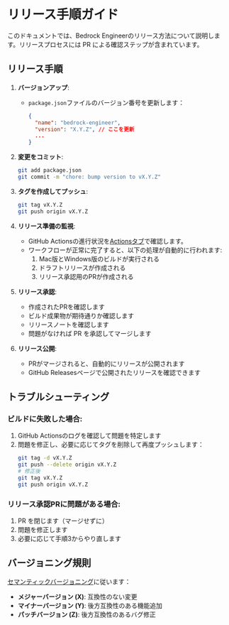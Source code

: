 # リリース手順ガイド

このドキュメントでは、Bedrock Engineerのリリース方法について説明します。リリースプロセスには PR による確認ステップが含まれています。

## リリース手順

1. **バージョンアップ**:
   - `package.json`ファイルのバージョン番号を更新します：
     ```json
     {
       "name": "bedrock-engineer",
       "version": "X.Y.Z", // ここを更新
       ...
     }
     ```

2. **変更をコミット**:
   ```bash
   git add package.json
   git commit -m "chore: bump version to vX.Y.Z"
   ```

3. **タグを作成してプッシュ**:
   ```bash
   git tag vX.Y.Z
   git push origin vX.Y.Z
   ```

4. **リリース準備の監視**:
   - GitHub Actionsの進行状況を[Actionsタブ](https://github.com/daisuke-awaji/bedrock-engineer/actions)で確認します。
   - ワークフローが正常に完了すると、以下の処理が自動的に行われます:
     1. Mac版とWindows版のビルドが実行される
     2. ドラフトリリースが作成される
     3. リリース承認用のPRが作成される

5. **リリース承認**:
   - 作成されたPRを確認します
   - ビルド成果物が期待通りか確認します
   - リリースノートを確認します
   - 問題がなければ PR を承認してマージします

6. **リリース公開**:
   - PRがマージされると、自動的にリリースが公開されます
   - GitHub Releasesページで公開されたリリースを確認できます

## トラブルシューティング

### ビルドに失敗した場合:

1. GitHub Actionsのログを確認して問題を特定します
2. 問題を修正し、必要に応じてタグを削除して再度プッシュします：
   ```bash
   git tag -d vX.Y.Z
   git push --delete origin vX.Y.Z
   # 修正後
   git tag vX.Y.Z
   git push origin vX.Y.Z
   ```

### リリース承認PRに問題がある場合:

1. PR を閉じます（マージせずに）
2. 問題を修正します
3. 必要に応じて手順3からやり直します

## バージョニング規則

[セマンティックバージョニング](https://semver.org/lang/ja/)に従います：

- **メジャーバージョン (X)**: 互換性のない変更
- **マイナーバージョン (Y)**: 後方互換性のある機能追加
- **パッチバージョン (Z)**: 後方互換性のあるバグ修正